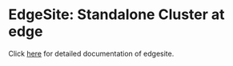 
# EdgeSite: Standalone Cluster at edge

Click [here](../docs/modules/edgesite.md) for detailed documentation of edgesite.